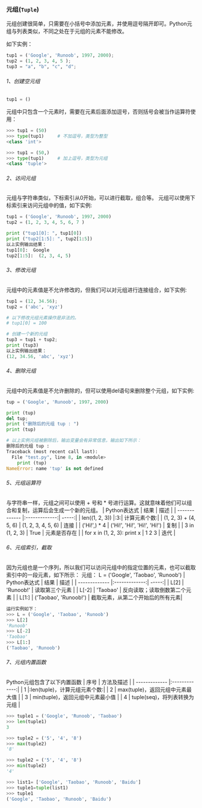 ### 元组(```Tuple```)

元组创建很简单，只需要在小括号中添加元素，并使用逗号隔开即可。Python元组与列表类似，不同之处在于元组的元素不能修改。

如下实例：
```python
tup1 = ('Google', 'Runoob', 1997, 2000);
tup2 = (1, 2, 3, 4, 5 );
tup3 = "a", "b", "c", "d";
```

###### 1、创建空元组
```python
tup1 = ()
```
元组中只包含一个元素时，需要在元素后面添加逗号，否则括号会被当作运算符使用：
```python
>>> tup1 = (50)
>>> type(tup1)     # 不加逗号，类型为整型
<class 'int'>

>>> tup1 = (50,)
>>> type(tup1)     # 加上逗号，类型为元组
<class 'tuple'>
```

###### 2、访问元组
元组与字符串类似，下标索引从0开始，可以进行截取，组合等。
元组可以使用下标索引来访问元组中的值，如下实例:
```python
tup1 = ('Google', 'Runoob', 1997, 2000)
tup2 = (1, 2, 3, 4, 5, 6, 7 )

print ("tup1[0]: ", tup1[0])
print ("tup2[1:5]: ", tup2[1:5])
以上实例输出结果：
tup1[0]:  Google
tup2[1:5]:  (2, 3, 4, 5)
```

###### 3、修改元组
元组中的元素值是不允许修改的，但我们可以对元组进行连接组合，如下实例:
```python
tup1 = (12, 34.56);
tup2 = ('abc', 'xyz')

# 以下修改元组元素操作是非法的。
# tup1[0] = 100

# 创建一个新的元组
tup3 = tup1 + tup2;
print (tup3)
以上实例输出结果：
(12, 34.56, 'abc', 'xyz')
```


###### 4、删除元组
元组中的元素值是不允许删除的，但可以使用del语句来删除整个元组，如下实例:
```python
tup = ('Google', 'Runoob', 1997, 2000)

print (tup)
del tup;
print ("删除后的元组 tup : ")
print (tup)

# 以上实例元组被删除后，输出变量会有异常信息，输出如下所示：
删除后的元组 tup :
Traceback (most recent call last):
  File "test.py", line 8, in <module>
    print (tup)
NameError: name 'tup' is not defined
```

###### 5、元组运算符
与字符串一样，元组之间可以使用 + 号和 * 号进行运算。这就意味着他们可以组合和复制，运算后会生成一个新的元组。
| Python表达式        | 结果           | 描述  |
| ------------- |:-------------:| -----:|
| len((1, 2, 3)) |:3:| 计算元素个数:|
| (1, 2, 3) + (4, 5, 6)      | (1, 2, 3, 4, 5, 6) | 连接 |
| ('Hi!',) * 4      | ('Hi!', 'Hi!', 'Hi!', 'Hi!')      |   复制 |
| 3 in (1, 2, 3) | True      |    元素是否存在 |
| for x in (1, 2, 3): print x | 1 2 3      |    迭代 |


###### 6、元组索引，截取
因为元组也是一个序列，所以我们可以访问元组中的指定位置的元素，也可以截取索引中的一段元素，如下所示：
元组：
L = ('Google', 'Taobao', 'Runoob')
| Python表达式        | 结果           | 描述  |
| ------------- |:-------------:| -----:|
| L[2]      | 'Runoob!' | 读取第三个元素 |
| L[-2]      | 'Taobao'      |   反向读取；读取倒数第二个元素 |
| L[1:] | ('Taobao', 'Runoob!')      |    截取元素，从第二个开始后的所有元素|

```python
运行实例如下：
>>> L = ('Google', 'Taobao', 'Runoob')
>>> L[2]
'Runoob'
>>> L[-2]
'Taobao'
>>> L[1:]
('Taobao', 'Runoob')
```

###### 7、元组内置函数
Python元组包含了以下内置函数
| 序号        | 方法及描述        |
| ------------- |:-------------:|
| 1 |:len(tuple)，计算元组元素个数:|
| 2      | max(tuple)，返回元组中元素最大值 |
| 3      | min(tuple)，返回元组中元素最小值      |
| 4 | tuple(seq)，将列表转换为元组    |

```python
>>> tuple1 = ('Google', 'Runoob', 'Taobao')
>>> len(tuple1)
3

>>> tuple2 = ('5', '4', '8')
>>> max(tuple2)
'8'

>>> tuple2 = ('5', '4', '8')
>>> min(tuple2)
'4'

>>> list1= ['Google', 'Taobao', 'Runoob', 'Baidu']
>>> tuple1=tuple(list1)
>>> tuple1
('Google', 'Taobao', 'Runoob', 'Baidu')
```
